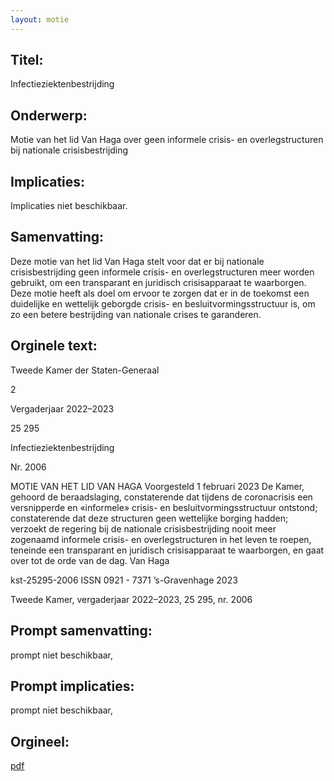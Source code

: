 ```yaml
---
layout: motie
---
```

## Titel:
Infectieziektenbestrijding
## Onderwerp:
Motie van het lid Van Haga over geen informele crisis- en overlegstructuren bij nationale crisisbestrijding
## Implicaties:
Implicaties niet beschikbaar.
## Samenvatting:

Deze motie van het lid Van Haga stelt voor dat er bij nationale crisisbestrijding geen informele crisis- en overlegstructuren meer worden gebruikt, om een transparant en juridisch crisisapparaat te waarborgen. Deze motie heeft als doel om ervoor te zorgen dat er in de toekomst een duidelijke en wettelijk geborgde crisis- en besluitvormingsstructuur is, om zo een betere bestrijding van nationale crises te garanderen.
## Orginele text:


Tweede Kamer der Staten-Generaal

2

Vergaderjaar 2022–2023

25 295

Infectieziektenbestrijding

Nr. 2006

MOTIE VAN HET LID VAN HAGA
Voorgesteld 1 februari 2023
De Kamer,
gehoord de beraadslaging,
constaterende dat tijdens de coronacrisis een versnipperde en
«informele» crisis- en besluitvormingsstructuur ontstond;
constaterende dat deze structuren geen wettelijke borging hadden;
verzoekt de regering bij de nationale crisisbestrijding nooit meer
zogenaamd informele crisis- en overlegstructuren in het leven te roepen,
teneinde een transparant en juridisch crisisapparaat te waarborgen,
en gaat over tot de orde van de dag.
Van Haga

kst-25295-2006
ISSN 0921 - 7371
’s-Gravenhage 2023

Tweede Kamer, vergaderjaar 2022–2023, 25 295, nr. 2006


## Prompt samenvatting:
prompt niet beschikbaar,

## Prompt implicaties:
prompt niet beschikbaar,
## Orgineel:
[pdf](https://gegevensmagazijn.tweedekamer.nl/OData/v4/2.0/Document(a35561d0-83ae-4544-ab4b-8ab3285080cd)/resource)
